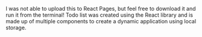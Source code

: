 I was not able to upload this to React Pages, but feel free to download it and run it from the terminal!
Todo list was created using the React library and is made up of multiple components to create a dynamic application using local storage.

